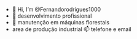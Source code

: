 - 👋 Hi, I’m @Fernandorodrigues1000
- 👀 desenvolvimento profissional
- 🌱 manutenção em máquinas florestais
-    area de produção industrial
 📫 telefone e email

<!---
Fernandorodrigues1000/Fernandorodrigues1000 is a ✨ special ✨ repository because its `README.md` (this file) appears on your GitHub profile.
You can click the Preview link to take a look at your changes.
--->
